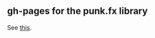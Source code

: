 gh-pages for the punk.fx library
--------------------------------

See [this](http://azrafe7.github.com/punk.fx/).